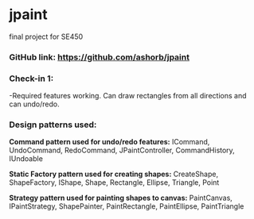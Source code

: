 # jpaint
 final project for SE450

### **GitHub link:** https://github.com/ashorb/jpaint

### **Check-in 1:**

-Required features working. Can draw rectangles from all directions and can undo/redo.


### **Design patterns used:**

**Command pattern used for undo/redo features:** 
ICommand, UndoCommand, RedoCommand, JPaintController, CommandHistory, IUndoable

**Static Factory pattern used for creating shapes:**
CreateShape, ShapeFactory, IShape, Shape, Rectangle, Ellipse, Triangle, Point

**Strategy pattern used for painting shapes to canvas:**
PaintCanvas, IPaintStrategy, ShapePainter, PaintRectangle, PaintEllipse, PaintTriangle
